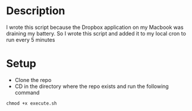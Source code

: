 # Description
I wrote this script because the Dropbox application on my Macbook was draining my battery. So I wrote this script and added it to my local cron to run every 5 minutes
# Setup
* Clone the repo
* CD in the directory where the repo exists and run the following command
```
chmod +x execute.sh
```
